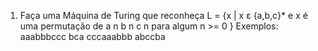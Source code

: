 1) Faça uma Máquina de Turing que reconheça L = {x | x ε {a,b,c}* e x é uma 
permutação de a
n
b
n
c
n
para algum n >= 0 } 
Exemplos: aaabbbccc bca cccaaabbb abccba
